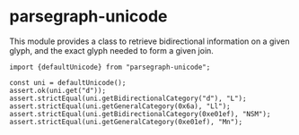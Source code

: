 # parsegraph-unicode

This module provides a class to retrieve bidirectional information on a given glyph,
and the exact glyph needed to form a given join.

    import {defaultUnicode} from "parsegraph-unicode";

    const uni = defaultUnicode();
    assert.ok(uni.get("d"));
    assert.strictEqual(uni.getBidirectionalCategory("d"), "L");
    assert.strictEqual(uni.getGeneralCategory(0x6a), "Ll");
    assert.strictEqual(uni.getBidirectionalCategory(0xe01ef), "NSM");
    assert.strictEqual(uni.getGeneralCategory(0xe01ef), "Mn");
